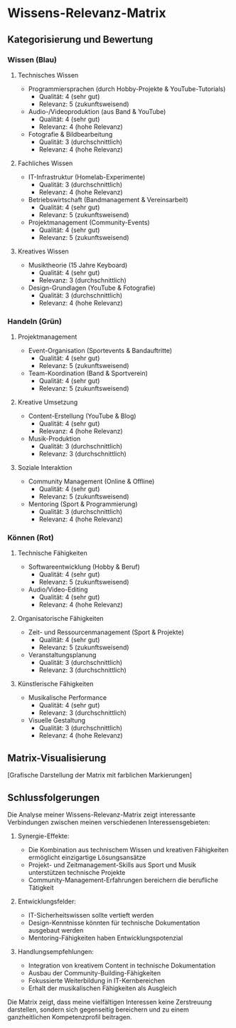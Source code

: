# Wissens-Relevanz-Matrix

## Kategorisierung und Bewertung

### Wissen (Blau)

1. Technisches Wissen
   - Programmiersprachen (durch Hobby-Projekte & YouTube-Tutorials)
     * Qualität: 4 (sehr gut)
     * Relevanz: 5 (zukunftsweisend)
   - Audio-/Videoproduktion (aus Band & YouTube)
     * Qualität: 4 (sehr gut)
     * Relevanz: 4 (hohe Relevanz)
   - Fotografie & Bildbearbeitung
     * Qualität: 3 (durchschnittlich)
     * Relevanz: 4 (hohe Relevanz)

2. Fachliches Wissen
   - IT-Infrastruktur (Homelab-Experimente)
     * Qualität: 3 (durchschnittlich)
     * Relevanz: 4 (hohe Relevanz)
   - Betriebswirtschaft (Bandmanagement & Vereinsarbeit)
     * Qualität: 4 (sehr gut)
     * Relevanz: 5 (zukunftsweisend)
   - Projektmanagement (Community-Events)
     * Qualität: 4 (sehr gut)
     * Relevanz: 5 (zukunftsweisend)

3. Kreatives Wissen
   - Musiktheorie (15 Jahre Keyboard)
     * Qualität: 4 (sehr gut)
     * Relevanz: 3 (durchschnittlich)
   - Design-Grundlagen (YouTube & Fotografie)
     * Qualität: 3 (durchschnittlich)
     * Relevanz: 4 (hohe Relevanz)

### Handeln (Grün)

1. Projektmanagement
   - Event-Organisation (Sportevents & Bandauftritte)
     * Qualität: 4 (sehr gut)
     * Relevanz: 5 (zukunftsweisend)
   - Team-Koordination (Band & Sportverein)
     * Qualität: 4 (sehr gut)
     * Relevanz: 5 (zukunftsweisend)

2. Kreative Umsetzung
   - Content-Erstellung (YouTube & Blog)
     * Qualität: 4 (sehr gut)
     * Relevanz: 4 (hohe Relevanz)
   - Musik-Produktion
     * Qualität: 3 (durchschnittlich)
     * Relevanz: 3 (durchschnittlich)

3. Soziale Interaktion
   - Community Management (Online & Offline)
     * Qualität: 4 (sehr gut)
     * Relevanz: 5 (zukunftsweisend)
   - Mentoring (Sport & Programmierung)
     * Qualität: 3 (durchschnittlich)
     * Relevanz: 4 (hohe Relevanz)

### Können (Rot)

1. Technische Fähigkeiten
   - Softwareentwicklung (Hobby & Beruf)
     * Qualität: 4 (sehr gut)
     * Relevanz: 5 (zukunftsweisend)
   - Audio/Video-Editing
     * Qualität: 4 (sehr gut)
     * Relevanz: 4 (hohe Relevanz)

2. Organisatorische Fähigkeiten
   - Zeit- und Ressourcenmanagement (Sport & Projekte)
     * Qualität: 4 (sehr gut)
     * Relevanz: 5 (zukunftsweisend)
   - Veranstaltungsplanung
     * Qualität: 3 (durchschnittlich)
     * Relevanz: 3 (durchschnittlich)

3. Künstlerische Fähigkeiten
   - Musikalische Performance
     * Qualität: 4 (sehr gut)
     * Relevanz: 3 (durchschnittlich)
   - Visuelle Gestaltung
     * Qualität: 3 (durchschnittlich)
     * Relevanz: 4 (hohe Relevanz)

## Matrix-Visualisierung
[Grafische Darstellung der Matrix mit farblichen Markierungen]

## Schlussfolgerungen

Die Analyse meiner Wissens-Relevanz-Matrix zeigt interessante Verbindungen zwischen meinen verschiedenen Interessensgebieten:

1. Synergie-Effekte:
   - Die Kombination aus technischem Wissen und kreativen Fähigkeiten ermöglicht einzigartige Lösungsansätze
   - Projekt- und Zeitmanagement-Skills aus Sport und Musik unterstützen technische Projekte
   - Community-Management-Erfahrungen bereichern die berufliche Tätigkeit

2. Entwicklungsfelder:
   - IT-Sicherheitswissen sollte vertieft werden
   - Design-Kenntnisse könnten für technische Dokumentation ausgebaut werden
   - Mentoring-Fähigkeiten haben Entwicklungspotenzial

3. Handlungsempfehlungen:
   - Integration von kreativem Content in technische Dokumentation
   - Ausbau der Community-Building-Fähigkeiten
   - Fokussierte Weiterbildung in IT-Kernbereichen
   - Erhalt der musikalischen Fähigkeiten als Ausgleich

Die Matrix zeigt, dass meine vielfältigen Interessen keine Zerstreuung darstellen, sondern sich gegenseitig bereichern und zu einem ganzheitlichen Kompetenzprofil beitragen.